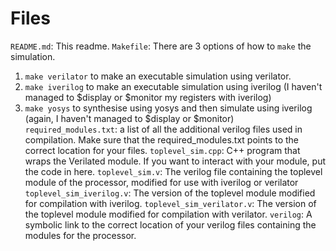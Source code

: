 # Files
`README.md`: This readme.
`Makefile`: There are 3 options of how to `make` the simulation.
1. `make verilator` to make an executable simulation using verilator.
2. `make iverilog` to make an executable simulation using iverilog (I haven't managed to $display or $monitor my registers with iverilog)
3. `make yosys` to synthesise using yosys and then simulate using iverilog (again, I haven't managed to $display or $monitor) 
`required_modules.txt`: a list of all the additional verilog files used in compilation. Make sure that the required_modules.txt points to the correct location for your files.
`toplevel_sim.cpp`: C++ program that wraps the Verilated module. If you want to interact with your module, put the code in here.
`toplevel_sim.v`: The verilog file containing the toplevel module of the processor, modified for use with iverilog or verilator
`toplevel_sim_iverilog.v`: The version of the toplevel module modified for compilation with iverilog.
`toplevel_sim_verilator.v`: The version of the toplevel module modified for compilation with verilator.
`verilog`: A symbolic link to the correct location of your verilog files containing the modules for the processor.
